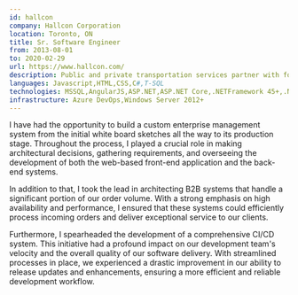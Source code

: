 ```yaml
---
id: hallcon
company: Hallcon Corporation
location: Toronto, ON
title: Sr. Software Engineer
from: 2013-08-01
to: 2020-02-29
url: https://www.hallcon.com/
description: Public and private transportation services partner with focus on rail and commuter.
languages: Javascript,HTML,CSS,C#,T-SQL
technologies: MSSQL,AngularJS,ASP.NET,ASP.NET Core,.NETFramework 45+,.NET Core 3+,Redis,Kafka,RabbitMQ,Tibco Scribe
infrastructure: Azure DevOps,Windows Server 2012+
---
```


<p>
I have had the opportunity to build a custom enterprise management system from the initial white board sketches all the way to its production stage. Throughout the process, I played a crucial role in making architectural decisions, gathering requirements, and overseeing the development of both the web-based front-end application and the back-end systems.
</p>
<p>
In addition to that, I took the lead in architecting B2B systems that handle a significant portion of our order volume. With a strong emphasis on high availability and performance, I ensured that these systems could efficiently process incoming orders and deliver exceptional service to our clients.
</p>
<p>
Furthermore, I spearheaded the development of a comprehensive CI/CD system. This initiative had a profound impact on our development team's velocity and the overall quality of our software delivery. With streamlined processes in place, we experienced a drastic improvement in our ability to release updates and enhancements, ensuring a more efficient and reliable development workflow.
</p>
